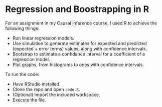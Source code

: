 # Regression and Boostrapping in R

For an assignment in my Causal Inference course, I used R to achieve the following things:

- Run linear regression models.
- Use simulation to generate estimates for expected and predicted (expected + error terms) values, along with confidence intervals.
- Bootstrap to estimate a confidence interval for a coefficient of a regression model.
- Plot graphs, from histograms to ones with confidence intervals.

To run the code:

- Have RStudio installed.
- Clone the repo and open `code.R`.
- (Optional) Import the included workspace.
- Execute the file.
